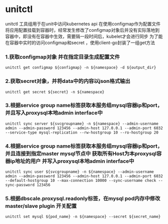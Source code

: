 # unitctl
unitctl 工具组用于在unit中访问kubernetes api 
在使用configmap作为配置文件将应用配置挂载到容器时，经常发生修改了configmap对象后并没有实际落地到容器中，即没有在容器中生效，需要隔一段时间后，kubelet才会进行同步
为了能在容器中实时的访问configmap和secret ，使用client-go封装了一组get方法

### 1.获取configmap对象 并在指定目录生成配置文件
```unitctl get configmap ${configmap} -n ${namespace} -d ${output_dir}```

### 2.获取secret对象，并将data中的内容以json格式输出
```unitctl get secret ${secret} -n ${namespace}```

### 3.根据service group name标签获取本服务组mysql容器ip和port，并且写入proxysql本地admin interface中
```unitctl sync server ${svcgroupname} -n ${namespace} --admin-username admin --admin-password 123456 --admin-host 127.0.0.1 --admin-port 6032 --service-type mysql-replication --rw-hostgroup 10 --ro-hostgroup 20```

### 4.根据service group name标签获取本服务组mysql容器ip和port，并且连接到指定master mysql节点中 获取所有Host为本proxysql容器ip地址的用户 并写入proxysql本地admin interface中
```unitctl sync user ${svcgroupname} -n ${namespace} --admin-username admin --admin-password 123456 --admin-host 127.0.0.1 --admin-port 6032 --default-hostgroup 10 --max-connection 10000 --sync-username check --sync-password 123456```

### 5.根据dbscale.proxysql.readonly标签，在mysql pod内存中修改master/slave plugin 开关配置
```unitctl set mysql ${pod_name} -n ${namespace} --secret ${secret_name}```